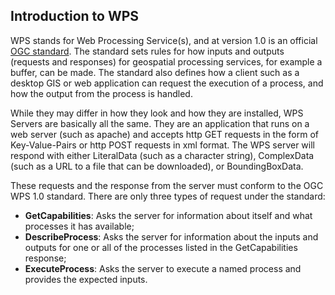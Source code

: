 
## Introduction to WPS

WPS stands for Web Processing Service(s), and at version 1.0 is an official [OGC standard](http://www.opengeospatial.org/standards/wps). The standard sets rules for how inputs and outputs (requests and responses) for geospatial processing services, for example a buffer, can be made. The standard also defines how a client such as a desktop GIS or web application can request the execution of a process, and how the output from the process is handled.  

While they may differ in how they look and how they are installed, WPS Servers are basically all the same. They are an application that runs on a web server (such as apache) and accepts http GET requests in the form of Key-Value-Pairs or http POST requests in xml format. The WPS server will respond with either LiteralData (such as a character string), ComplexData (such as a URL to a file that can be downloaded), or BoundingBoxData.

These requests and the response from the server must conform to the OGC WPS 1.0 standard. There are only three types of request under the standard:
* **GetCapabilities**: Asks the server for information about itself and what processes it has available;
* **DescribeProcess**: Asks the server for information about the inputs and outputs for one or all of the processes listed in the GetCapabilities response;
* **ExecuteProcess**: Asks the server to execute a named process and provides the expected inputs.

